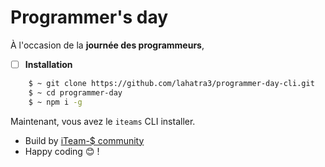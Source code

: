 # Programmer's day
À l'occasion de la **journée des programmeurs**,


- [ ] **Installation**
```Bash
    $ ~ git clone https://github.com/lahatra3/programmer-day-cli.git
    $ ~ cd programmer-day
    $ ~ npm i -g
```
Maintenant, vous avez le `iteams` CLI installer. 

- Build by [iTeam-$ community](https://iteam-s.mg)
- Happy coding 😊 !